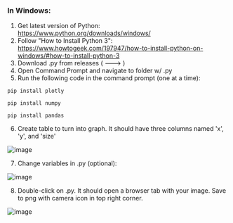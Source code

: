 ### In Windows:
1. Get latest version of Python: https://www.python.org/downloads/windows/
2. Follow "How to Install Python 3": https://www.howtogeek.com/197947/how-to-install-python-on-windows/#how-to-install-python-3
3. Download .py from releases ( ---> )
4. Open Command Prompt and navigate to folder w/ .py
5. Run the following code in the command prompt (one at a time):

`pip install plotly`

`pip install numpy`

`pip install pandas`

6. Create table to turn into graph. It should have three columns named 'x', 'y', and 'size'

![image](https://github.com/user-attachments/assets/70307c47-56ed-4174-9ac4-eaa5c5c69314)

7. Change variables in .py (optional):

![image](https://github.com/user-attachments/assets/caa2cde6-6ce8-4483-b040-c4a1efe41fcf)

8. Double-click on .py. It should open a browser tab with your image. Save to png with camera icon in top right corner.

![image](https://github.com/user-attachments/assets/c1f9a848-8b82-4592-8f84-2ad71b7a9de9)
